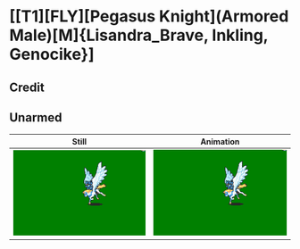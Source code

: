 # [\[T1\]\[FLY\]\[Pegasus Knight\]\(Armored Male\)\[M\]{Lisandra_Brave, Inkling, Genocike}]

## Credit


	
## Unarmed

| Still | Animation |
| :---: | :-------: |
| ![Unarmed still](./Unarmed_000.png) | ![Unarmed animation](./Unarmed.gif) |
